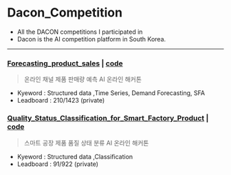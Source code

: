 # Dacon_Competition
+ All the DACON competitions I participated in
+ Dacon is the AI competition platform in South Korea.

- - -
### [Forecasting_product_sales][dacon_link_1] | [code][dacon_code_link_1]
[dacon_link_1]: https://dacon.io/competitions/official/236129/overview/description
[dacon_code_link_1]: https://dacon.io/competitions/official/236129/leaderboard
> 온라인 채널 제품 판매량 예측 AI 온라인 해커톤
+ Kyeword : Structured data ,Time Series, Demand Forecasting, SFA
+ Leadboard : 210/1423 (private)

### [Quality_Status_Classification_for_Smart_Factory_Product][dacon_link_2] | [code][dacon_code_link_2]
[dacon_link_2]: https://dacon.io/competitions/official/236055/overview/description
[dacon_code_link_2]: https://github.com/48hour/Dacon_repo/blob/main/Quality_Status_Classification_for_Smart_Factory_Product/Quality_Status_Classification_for_Smart_Factory_Product_.ipynb
> 스마트 공장 제품 품질 상태 분류 AI 온라인 해커톤
+ Kyeword : Structured data ,Classification
+ Leadboard : 91/922 (private)
